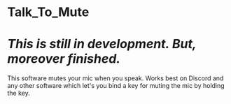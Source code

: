 # Talk_To_Mute
# *This is still in development. But, moreover finished.*
This software mutes your mic when you speak. Works best on Discord and any other software which let's you bind a key for muting the mic by holding the key.
